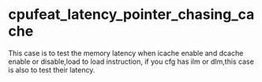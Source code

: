 # cpufeat_latency_pointer_chasing_cache
This case is to test the memory latency when icache enable and dcache enable or disable,load to load instruction,
if you cfg has ilm or dlm,this case is also to test their latency.



